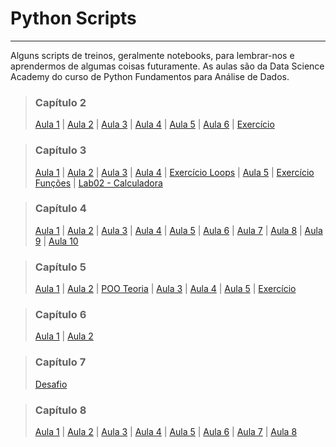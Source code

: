 # Python Scripts

---

Alguns scripts de treinos, geralmente notebooks, para lembrar-nos e aprendermos de algumas coisas futuramente. As aulas são da Data Science Academy do curso de Python Fundamentos para Análise de Dados.


> ### Capítulo 2
>
> [Aula 1](https://github.com/barbosarafael/Aprendizado-Python/blob/master/Scripts_Aulas/Capitulo02/Aula1Cap2_DSA.ipynb) |
> [Aula 2](https://github.com/barbosarafael/Aprendizado-Python/blob/master/Scripts_Aulas/Capitulo02/Aula2Cap2_DSA.ipynb) |
> [Aula 3](https://github.com/barbosarafael/Aprendizado-Python/blob/master/Scripts_Aulas/Capitulo02/Aula3Cap2_DSA.ipynb) |
> [Aula 4](https://github.com/barbosarafael/Aprendizado-Python/blob/master/Scripts_Aulas/Capitulo02/Aula4Cap2_DSA.ipynb) |
> [Aula 5](https://github.com/barbosarafael/Aprendizado-Python/blob/master/Scripts_Aulas/Capitulo02/Aula5Cap2_DSA.ipynb) |
> [Aula 6](https://github.com/barbosarafael/Aprendizado-Python/blob/master/Scripts_Aulas/Capitulo02/Aula6Cap2.ipynb) |
> [Exercício](https://github.com/barbosarafael/Aprendizado-Python/blob/master/Scripts_Aulas/Capitulo02/ExerciciosCap02.ipynb)

> ### Capítulo 3
>
> [Aula 1](https://github.com/barbosarafael/Aprendizado-Python/blob/master/Scripts_Aulas/Capitulo03/Aula1Cap3_DSA.ipynb) |
> [Aula 2](https://github.com/barbosarafael/Aprendizado-Python/blob/master/Scripts_Aulas/Capitulo03/Aula2Cap3_DSA.ipynb) |
> [Aula 3](https://github.com/barbosarafael/Aprendizado-Python/blob/master/Scripts_Aulas/Capitulo03/Aula3Cap3_DSA.ipynb) | 
> [Aula 4](https://github.com/barbosarafael/Aprendizado-Python/blob/master/Scripts_Aulas/Capitulo03/Aula4Cap3_DSA.ipynb) |
> [Exercício Loops](https://github.com/barbosarafael/Aprendizado-Python/blob/master/Scripts_Aulas/Capitulo03/ExerciciosCap03-Exercicios-Loops-Condiconais.ipynb) |
> [Aula 5](https://github.com/barbosarafael/Aprendizado-Python/blob/master/Scripts_Aulas/Capitulo03/Aula5Cap3_DSA.ipynb) |
> [Exercício Funções](https://github.com/barbosarafael/Aprendizado-Python/blob/master/Scripts_Aulas/Capitulo03/ExerciciosCap03-Exercicios-Funcoes.ipynb) |
> [Lab02 - Calculadora](https://github.com/barbosarafael/Aprendizado-Python/blob/master/Scripts_Aulas/Capitulo03/Lab02-Calculadora.ipynb)


> ### Capítulo 4
>
> [Aula 1](https://github.com/barbosarafael/Aprendizado-Python/blob/master/Scripts_Aulas/Capitulo04/Aula1Cap4_DSA.ipynb) |
> [Aula 2](https://github.com/barbosarafael/Aprendizado-Python/blob/master/Scripts_Aulas/Capitulo04/Aula2Cap4_DSA.ipynb) |
> [Aula 3](https://github.com/barbosarafael/Aprendizado-Python/blob/master/Scripts_Aulas/Capitulo04/Aula3Cap4_DSA.ipynb) |
> [Aula 4](https://github.com/barbosarafael/Aprendizado-Python/blob/master/Scripts_Aulas/Capitulo04/Aula4Cap4_DSA.ipynb) |
> [Aula 5](https://github.com/barbosarafael/Aprendizado-Python/blob/master/Scripts_Aulas/Capitulo04/Aula5Cap4_DSA.ipynb) |
> [Aula 6](https://github.com/barbosarafael/Aprendizado-Python/blob/master/Scripts_Aulas/Capitulo04/Aula6Cap4_DSA.ipynb) |
> [Aula 7](https://github.com/barbosarafael/Aprendizado-Python/blob/master/Scripts_Aulas/Capitulo04/Aula7Cap4_DSA.ipynb) |
> [Aula 8](https://github.com/barbosarafael/Aprendizado-Python/blob/master/Scripts_Aulas/Capitulo04/Aula8Cap4_DSA.ipynb) |
> [Aula 9](https://github.com/barbosarafael/Aprendizado-Python/blob/master/Scripts_Aulas/Capitulo04/Aula9Cap4_DSA.ipynb) |
> [Aula 10](https://github.com/barbosarafael/Aprendizado-Python/blob/master/Scripts_Aulas/Capitulo04/Aula10Cap4_DSA.ipynb)


> ### Capítulo 5
>
> [Aula 1](https://github.com/barbosarafael/Aprendizado-Python/blob/master/Scripts_Aulas/Capitulo05/Aula1Cap5_DSA.ipynb) |
> [Aula 2](https://github.com/barbosarafael/Aprendizado-Python/blob/master/Scripts_Aulas/Capitulo05/Aula2Cap5_DSA.ipynb) |
> [POO Teoria](https://github.com/barbosarafael/Aprendizado-Python/blob/master/Scripts_Aulas/Capitulo05/POO_Teoria.txt) |
> [Aula 3](https://github.com/barbosarafael/Aprendizado-Python/blob/master/Scripts_Aulas/Capitulo05/Aula3Cap5_DSA.ipynb) |
> [Aula 4](https://github.com/barbosarafael/Aprendizado-Python/blob/master/Scripts_Aulas/Capitulo05/Aula4Cap5_DSA.ipynb) |
> [Aula 5](https://github.com/barbosarafael/Aprendizado-Python/blob/master/Scripts_Aulas/Capitulo05/Aula4Cap5_DSA.ipynb) |
> [Exercício](https://github.com/barbosarafael/Aprendizado-Python/blob/master/Scripts_Aulas/Capitulo05/ExerciciosCap05-Exercicios.ipynb)


> ### Capítulo 6
>
> [Aula 1](https://github.com/barbosarafael/Aprendizado-Python/blob/master/Scripts_Aulas/Capitulo06/Aula1Cap6_DSA.ipynb) |
> [Aula 2](https://github.com/barbosarafael/Aprendizado-Python/blob/master/Scripts_Aulas/Capitulo06/Aula2Cap6_DSA.ipynb)


> ### Capítulo 7
>
> [Desafio](https://github.com/barbosarafael/Aprendizado-Python/blob/master/Scripts_Aulas/Capitulo07/DesafioDSA.ipynb)


> ### Capítulo 8
>
> [Aula 1](https://github.com/barbosarafael/Aprendizado-Python/blob/master/Scripts_Aulas/Capitulo08/Aula1Cap8_DSA.ipynb) |
> [Aula 2](https://github.com/barbosarafael/Aprendizado-Python/blob/master/Scripts_Aulas/Capitulo08/Aula2Cap8_DSA.ipynb) |
> [Aula 3](https://github.com/barbosarafael/Aprendizado-Python/blob/master/Scripts_Aulas/Capitulo08/Aula3Cap8_DSA.ipynb) |
> [Aula 4](https://github.com/barbosarafael/Aprendizado-Python/blob/master/Scripts_Aulas/Capitulo08/Aula4Cap8_DSA.ipynb) |
> [Aula 5](https://github.com/barbosarafael/Aprendizado-Python/blob/master/Scripts_Aulas/Capitulo08/Aula5Cap8_DSA.ipynb) |
> [Aula 6](https://github.com/barbosarafael/Aprendizado-Python/blob/master/Scripts_Aulas/Capitulo08/Aula6Cap8_DSA.ipynb) |
> [Aula 7](https://github.com/barbosarafael/Aprendizado-Python/blob/master/Scripts_Aulas/Capitulo08/Aula7Cap8_DSA.ipynb) |
> [Aula 8](https://github.com/barbosarafael/Aprendizado-Python/blob/master/Scripts_Aulas/Capitulo08/Aula8Cap8_DSA.ipynb) 
